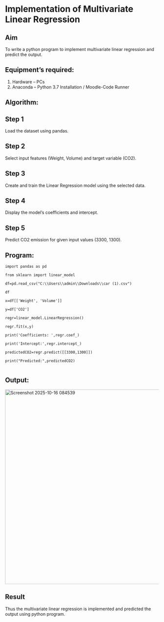 # Implementation of Multivariate Linear Regression
## Aim
To write a python program to implement multivariate linear regression and predict the output.
## Equipment’s required:
1.	Hardware – PCs
2.	Anaconda – Python 3.7 Installation / Moodle-Code Runner
## Algorithm:

## Step 1

Load the dataset using pandas.


## Step 2

Select input features (Weight, Volume) and target variable (CO2).

## Step 3

Create and train the Linear Regression model using the selected data.

## Step 4

Display the model’s coefficients and intercept.


## Step 5

Predict CO2 emission for given input values (3300, 1300).

## Program:
```
import pandas as pd

from sklearn import linear_model

df=pd.read_csv("C:\\Users\\admin\\Downloads\\car (1).csv")

df

x=df[['Weight', 'Volume']]

y=df['CO2']

regr=linear_model.LinearRegression()

regr.fit(x,y)

print('Coefficients: ',regr.coef_)

print('Intercept:',regr.intercept_)

predictedCO2=regr.predict([[3300,1300]])

print("Predicted:",predictedCO2)


```
## Output:

<img width="1422" height="635" alt="Screenshot 2025-10-16 084539" src="https://github.com/user-attachments/assets/2ba2d83d-35c4-4df4-8e7e-a3092481bf73" />



## Result
Thus the multivariate linear regression is implemented and predicted the output using python program.
